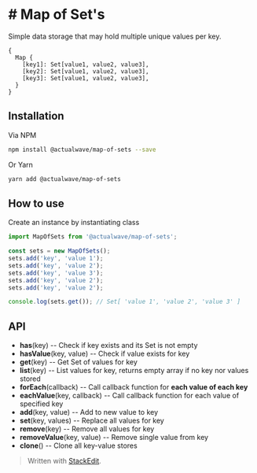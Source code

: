 # # Map of Set's
Simple data storage that may hold multiple unique values per key.
```
{
  Map {
    [key1]: Set[value1, value2, value3],
    [key2]: Set[value1, value2, value3],
    [key3]: Set[value1, value2, value3],
  }
}
```

## Installation

Via NPM
```bash
npm install @actualwave/map-of-sets --save
```
Or Yarn
```bash
yarn add @actualwave/map-of-sets
```
  
## How to use
Create an instance by instantiating class
```javascript
import MapOfSets from '@actualwave/map-of-sets';

const sets = new MapOfSets();
sets.add('key', 'value 1');
sets.add('key', 'value 2');
sets.add('key', 'value 3');
sets.add('key', 'value 2');
sets.add('key', 'value 2');

console.log(sets.get()); // Set[ 'value 1', 'value 2', 'value 3' ]
```
  
## API

 * **has**(key) -- Check if key exists and its Set is not empty
 * **hasValue**(key, value) -- Check if value exists for key
 * **get**(key) -- Get Set of values for key
 * **list**(key) -- List values for key, returns empty array if no key nor values stored
 * **forEach**(callback) -- Call callback function for **each value of each key**
 * **eachValue**(key, callback) -- Call callback function for each value of specified key
 * **add**(key, value) -- Add to new value to key
 * **set**(key, values) -- Replace all values for key
 * **remove**(key) -- Remove all values for key
 * **removeValue**(key, value) -- Remove single value from key
 * **clone**() -- Clone all key-value stores
  

> Written with [StackEdit](https://stackedit.io/).
